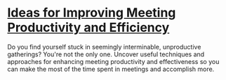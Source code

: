 
# [Ideas for Improving Meeting Productivity and Efficiency](https://www.mindhaste.com/t/effective-meetings/ideas-for-improving-meeting-productivity-and-efficiency-482)

Do you find yourself stuck in seemingly interminable, unproductive gatherings? You're not the only one. Uncover useful techniques and approaches for enhancing meeting productivity and effectiveness so you can make the most of the time spent in meetings and accomplish more.
    